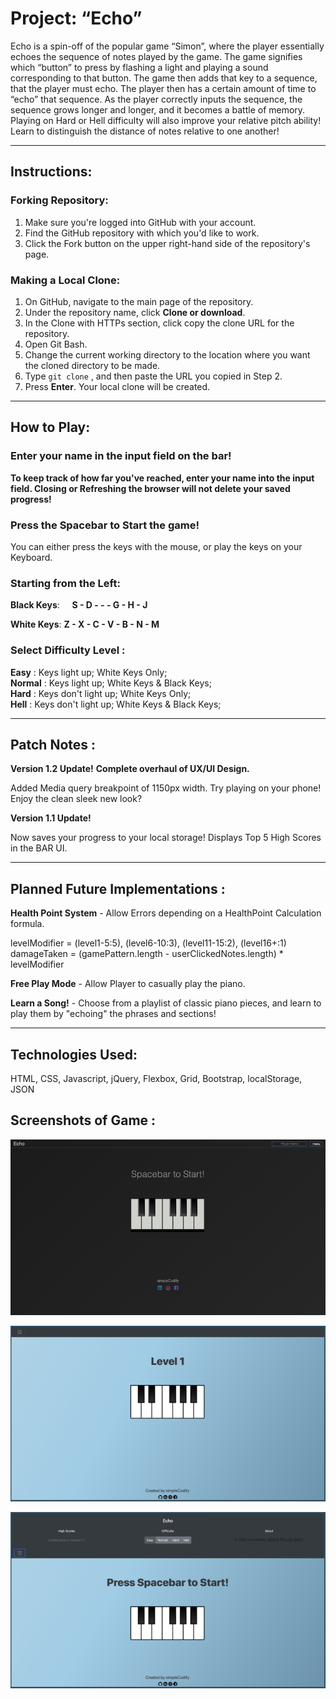 # Project: “Echo”

Echo is a spin-off of the popular game “Simon”, where the player essentially echoes the sequence of notes played by the game. The game signifies which “button” to press by flashing a light and playing a sound corresponding to that button. The game then adds that key to a sequence, that the player must echo. The player then has a certain amount of time to “echo” that sequence. As the player correctly inputs the sequence, the sequence grows longer and longer, and it becomes a battle of memory. Playing on Hard or Hell difficulty will also improve your relative pitch ability! Learn to distinguish the distance of notes relative to one another!

---

## **Instructions**:

### **Forking Repository**:

1. Make sure you're logged into GitHub with your account.
2. Find the GitHub repository with which you'd like to work.
3. Click the Fork button on the upper right-hand side of the repository's page.

### **Making a Local Clone**:

1. On GitHub, navigate to the main page of the repository.
2. Under the repository name, click **Clone or download**.
3. In the Clone with HTTPs section, click copy the clone URL for the repository.
4. Open Git Bash.
5. Change the current working directory to the location where you want the cloned directory to be made.
6. Type `git clone` , and then paste the URL you copied in Step 2.
7. Press **Enter**. Your local clone will be created.
   
---

## **How to Play**:

### Enter your name in the input field on the bar!

**To keep track of how far you've reached, enter your name into the input field. Closing or Refreshing the browser will not delete your saved progress!**

### Press the **Spacebar** to Start the game!

You can either press the keys with the mouse, or play the keys on your Keyboard.   

### Starting from the Left:

**Black Keys**: &nbsp;&nbsp;&nbsp;&nbsp;**S - D - - - G - H - J**

**White Keys**: **Z - X - C - V - B - N - M**

### **Select Difficulty Level** :

**Easy** : Keys light up; White Keys Only;    
**Normal** : Keys light up; White Keys & Black Keys;   
**Hard** : Keys don't light up; White Keys Only;   
**Hell** : Keys don't light up; White Keys & Black Keys;   
   
---

## **Patch Notes** : 

**Version 1.2 Update!**
**Complete overhaul of UX/UI Design.**

Added Media query breakpoint of 1150px width.
Try playing on your phone!
Enjoy the clean sleek new look?

**Version 1.1 Update!**   

Now saves your progress to your local storage!
Displays Top 5 High Scores in the BAR UI.

---

## **Planned Future Implementations** :

**Health Point System** - Allow Errors depending on a HealthPoint Calculation formula.   

levelModifier = (level1-5:5), (level6-10:3), (level11-15:2), (level16+:1)   
damageTaken = (gamePattern.length - userClickedNotes.length) * levelModifier

**Free Play Mode** - Allow Player to casually play the piano.

**Learn a Song!** - Choose from a playlist of classic piano pieces, and learn to play them by "echoing" the phrases and sections!
   
---

## **Technologies Used**: 

HTML, CSS, Javascript, jQuery, Flexbox, Grid, Bootstrap, localStorage, JSON

## **Screenshots of Game** : 

![Game-Idle-Image](https://github.com/simpleCodify/Project-Echo/blob/master/images/Game-Idle.png)

![Game-Level-1-Image](https://github.com/simpleCodify/Project-Echo/blob/master/images/Game-Level-1.png)

![Game-Idle-with-Navbar-Image](https://github.com/simpleCodify/Project-Echo/blob/master/images/Game-Nav-Idle.png)

